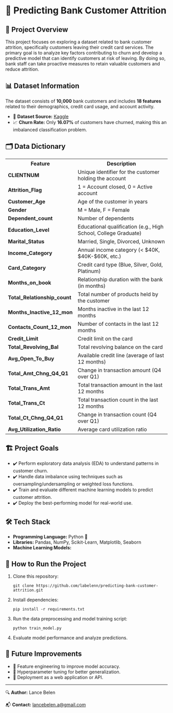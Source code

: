 
<h1>🏦 Predicting Bank Customer Attrition</h1>

<h2>📌 Project Overview</h2>
<p>This project focuses on exploring a dataset related to bank customer attrition, specifically customers leaving their credit card services. The primary goal is to analyze key factors contributing to churn and develop a predictive model that can identify customers at risk of leaving. By doing so, bank staff can take proactive measures to retain valuable customers and reduce attrition.</p>

<h2>📊 Dataset Information</h2>
<p>The dataset consists of <strong>10,000</strong> bank customers and includes <strong>18 features</strong> related to their demographics, credit card usage, and account activity.</p>
<ul>
    <li>🔗 <strong>Dataset Source:</strong> <a href="https://www.kaggle.com/datasets/whenamancodes/credit-card-customers-prediction">Kaggle</a></li>
    <li>📈 <strong>Churn Rate:</strong> Only <strong>16.07%</strong> of customers have churned, making this an imbalanced classification problem.</li>
</ul>

<h2>🗂 Data Dictionary</h2>
<table>
    <tr>
        <th>Feature</th>
        <th>Description</th>
    </tr>
    <tr><td><strong>CLIENTNUM</strong></td><td>Unique identifier for the customer holding the account</td></tr>
    <tr><td><strong>Attrition_Flag</strong></td><td>1 = Account closed, 0 = Active account</td></tr>
    <tr><td><strong>Customer_Age</strong></td><td>Age of the customer in years</td></tr>
    <tr><td><strong>Gender</strong></td><td>M = Male, F = Female</td></tr>
    <tr><td><strong>Dependent_count</strong></td><td>Number of dependents</td></tr>
    <tr><td><strong>Education_Level</strong></td><td>Educational qualification (e.g., High School, College Graduate)</td></tr>
    <tr><td><strong>Marital_Status</strong></td><td>Married, Single, Divorced, Unknown</td></tr>
    <tr><td><strong>Income_Category</strong></td><td>Annual income category (&lt; $40K, $40K-$60K, etc.)</td></tr>
    <tr><td><strong>Card_Category</strong></td><td>Credit card type (Blue, Silver, Gold, Platinum)</td></tr>
    <tr><td><strong>Months_on_book</strong></td><td>Relationship duration with the bank (in months)</td></tr>
    <tr><td><strong>Total_Relationship_count</strong></td><td>Total number of products held by the customer</td></tr>
    <tr><td><strong>Months_Inactive_12_mon</strong></td><td>Months inactive in the last 12 months</td></tr>
    <tr><td><strong>Contacts_Count_12_mon</strong></td><td>Number of contacts in the last 12 months</td></tr>
    <tr><td><strong>Credit_Limit</strong></td><td>Credit limit on the card</td></tr>
    <tr><td><strong>Total_Revolving_Bal</strong></td><td>Total revolving balance on the card</td></tr>
    <tr><td><strong>Avg_Open_To_Buy</strong></td><td>Available credit line (average of last 12 months)</td></tr>
    <tr><td><strong>Total_Amt_Chng_Q4_Q1</strong></td><td>Change in transaction amount (Q4 over Q1)</td></tr>
    <tr><td><strong>Total_Trans_Amt</strong></td><td>Total transaction amount in the last 12 months</td></tr>
    <tr><td><strong>Total_Trans_Ct</strong></td><td>Total transaction count in the last 12 months</td></tr>
    <tr><td><strong>Total_Ct_Chng_Q4_Q1</strong></td><td>Change in transaction count (Q4 over Q1)</td></tr>
    <tr><td><strong>Avg_Utilization_Ratio</strong></td><td>Average card utilization ratio</td></tr>
</table>

<h2>🏗 Project Goals</h2>
<ul>
    <li>✔️ Perform exploratory data analysis (EDA) to understand patterns in customer churn.</li>
    <li>✔️ Handle data imbalance using techniques such as oversampling/undersampling or weighted loss functions.</li>
    <li>✔️ Train and evaluate different machine learning models to predict customer attrition.</li>
    <li>✔️ Deploy the best-performing model for real-world use.</li>
</ul>

<h2>🛠 Tech Stack</h2>
<ul>
    <li><strong>Programming Language:</strong> Python 🐍</li>
    <li><strong>Libraries:</strong> Pandas, NumPy, Scikit-Learn, Matplotlib, Seaborn</li>
    <li><strong>Machine Learning Models:</strong></li>
</ul>

<h2>🚀 How to Run the Project</h2>
<ol>
    <li>Clone this repository:</li>
    <pre><code>git clone https://github.com/labelenn/predicting-bank-customer-attrition.git</code></pre>
    <li>Install dependencies:</li>
    <pre><code>pip install -r requirements.txt</code></pre>
    <li>Run the data preprocessing and model training script:</li>
    <pre><code>python train_model.py</code></pre>
    <li>Evaluate model performance and analyze predictions.</li>
</ol>

<h2>📌 Future Improvements</h2>
<ul>
    <li>🔹 Feature engineering to improve model accuracy.</li>
    <li>🔹 Hyperparameter tuning for better generalization.</li>
    <li>🔹 Deployment as a web application or API.</li>
</ul>

<hr>
<p>🔍 <strong>Author:</strong> Lance Belen</p>
<p>📬 <strong>Contact:</strong> <a href="mailto:lancebelen.a@gmail.com">lancebelen.a@gmail.com</a></p>